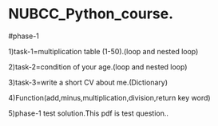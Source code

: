 # NUBCC_Python_course.

#phase-1

1)task-1=multiplication table (1-50).(loop and nested loop)

2)task-2=condition of your age.(loop and nested loop)

3)task-3=write a short CV about me.(Dictionary)

4)Function(add,minus,multiplication,division,return key word)

5)phase-1 test solution.This pdf is test question.. 
